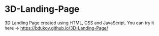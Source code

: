 # 3D-Landing-Page
3D Landing Page created using HTML, CSS and JavaScript.
You can try it here -> https://bdukov.github.io/3D-Landing-Page/
